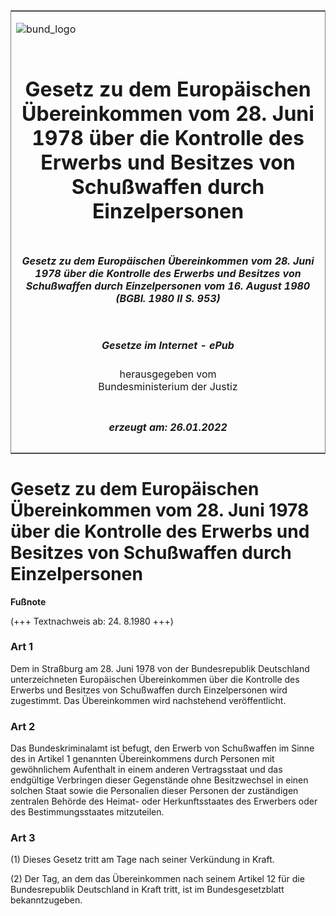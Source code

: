 <span id="DECKBLATT.html"></span>

<table border="0" frame="border" width="100%">

<tr valign="top">

<td align="left">

![bund\_logo](BfJ_2021_Web_de_de.gif)

</td>

<td align="right">

 

</td>

</tr>

<tr align="center" valign="middle">

<td colspan="2">

# Gesetz zu dem Europäischen Übereinkommen vom 28. Juni 1978 über die Kontrolle des Erwerbs und Besitzes von Schußwaffen durch Einzelpersonen

</td>

</tr>

<tr align="center" valign="middle">

<td colspan="2">

##### Gesetz zu dem Europäischen Übereinkommen vom 28. Juni 1978 über die Kontrolle des Erwerbs und Besitzes von Schußwaffen durch Einzelpersonen vom 16. August 1980 (BGBl. 1980 II S. 953)

</td>

</tr>

<tr align="center" valign="middle">

<td colspan="2">

  
  

##### Gesetze im Internet - ePub  
  
herausgegeben vom  
Bundesministerium der Justiz

</td>

</tr>

<tr align="center" valign="bottom">

<td colspan="2">

  
  

##### erzeugt am: 26.01.2022

</td>

</tr>

</table>

<span id="BJNR209530980.html"></span>

# Gesetz zu dem Europäischen Übereinkommen vom 28. Juni 1978 über die Kontrolle des Erwerbs und Besitzes von Schußwaffen durch Einzelpersonen

<div>

  
**Fußnote**

<div class="jnhtml">

<div>

<div class="jurAbsatz">

(+++ Textnachweis ab: 24. 8.1980 +++)

</div>

</div>

</div>

</div>

<span id="BJNR209530980BJNE000100314.html"></span>

### Art 1  

<div>

<div class="jnhtml">

<div>

<div class="jurAbsatz">

Dem in Straßburg am 28. Juni 1978 von der Bundesrepublik Deutschland
unterzeichneten Europäischen Übereinkommen über die Kontrolle des
Erwerbs und Besitzes von Schußwaffen durch Einzelpersonen wird
zugestimmt. Das Übereinkommen wird nachstehend veröffentlicht.

</div>

</div>

</div>

</div>

<span id="BJNR209530980BJNE000200314.html"></span>

### Art 2  

<div>

<div class="jnhtml">

<div>

<div class="jurAbsatz">

Das Bundeskriminalamt ist befugt, den Erwerb von Schußwaffen im Sinne
des in Artikel 1 genannten Übereinkommens durch Personen mit
gewöhnlichem Aufenthalt in einem anderen Vertragsstaat und das
endgültige Verbringen dieser Gegenstände ohne Besitzwechsel in einen
solchen Staat sowie die Personalien dieser Personen der zuständigen
zentralen Behörde des Heimat- oder Herkunftsstaates des Erwerbers oder
des Bestimmungsstaates mitzuteilen.

</div>

</div>

</div>

</div>

<span id="BJNR209530980BJNE000300314.html"></span>

### Art 3  

<div>

<div class="jnhtml">

<div>

<div class="jurAbsatz">

(1) Dieses Gesetz tritt am Tage nach seiner Verkündung in Kraft.

</div>

<div class="jurAbsatz">

(2) Der Tag, an dem das Übereinkommen nach seinem Artikel 12 für die
Bundesrepublik Deutschland in Kraft tritt, ist im Bundesgesetzblatt
bekanntzugeben.

</div>

</div>

</div>

</div>
